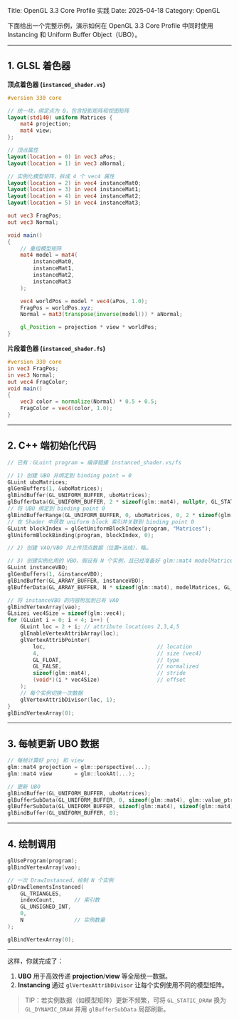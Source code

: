 Title: OpenGL 3.3 Core Profile 实践
Date: 2025-04-18
Category: OpenGL

下面给出一个完整示例，演示如何在 OpenGL 3.3 Core Profile 中同时使用 Instancing 和 Uniform Buffer Object（UBO）。

---

## 1. GLSL 着色器

**顶点着色器 (`instanced_shader.vs`)**  
```glsl
#version 330 core

// 统一块，绑定点为 0，包含投影矩阵和视图矩阵
layout(std140) uniform Matrices {
    mat4 projection;
    mat4 view;
};

// 顶点属性
layout(location = 0) in vec3 aPos;
layout(location = 1) in vec3 aNormal;

// 实例化模型矩阵，拆成 4 个 vec4 属性
layout(location = 2) in vec4 instanceMat0;
layout(location = 3) in vec4 instanceMat1;
layout(location = 4) in vec4 instanceMat2;
layout(location = 5) in vec4 instanceMat3;

out vec3 FragPos;
out vec3 Normal;

void main()
{
    // 重组模型矩阵
    mat4 model = mat4(
        instanceMat0,
        instanceMat1,
        instanceMat2,
        instanceMat3
    );

    vec4 worldPos = model * vec4(aPos, 1.0);
    FragPos = worldPos.xyz;
    Normal = mat3(transpose(inverse(model))) * aNormal;

    gl_Position = projection * view * worldPos;
}
```

**片段着色器 (`instanced_shader.fs`)**  
```glsl
#version 330 core
in vec3 FragPos;
in vec3 Normal;
out vec4 FragColor;
void main()
{
    vec3 color = normalize(Normal) * 0.5 + 0.5;
    FragColor = vec4(color, 1.0);
}
```

---

## 2. C++ 端初始化代码

```cpp
// 已有：GLuint program = 编译链接 instanced_shader.vs/fs

// 1) 创建 UBO 并绑定到 binding point = 0
GLuint uboMatrices;
glGenBuffers(1, &uboMatrices);
glBindBuffer(GL_UNIFORM_BUFFER, uboMatrices);
glBufferData(GL_UNIFORM_BUFFER, 2 * sizeof(glm::mat4), nullptr, GL_STATIC_DRAW);
// 将 UBO 绑定到 binding point 0
glBindBufferRange(GL_UNIFORM_BUFFER, 0, uboMatrices, 0, 2 * sizeof(glm::mat4));
// 在 Shader 中获取 uniform block 索引并关联到 binding point 0
GLuint blockIndex = glGetUniformBlockIndex(program, "Matrices");
glUniformBlockBinding(program, blockIndex, 0);

// 2) 创建 VAO/VBO 并上传顶点数据（位置+法线），略…

// 3) 创建实例化用的 VBO，假设有 N 个实例，且已经准备好 glm::mat4 modelMatrices[N]
GLuint instanceVBO;
glGenBuffers(1, &instanceVBO);
glBindBuffer(GL_ARRAY_BUFFER, instanceVBO);
glBufferData(GL_ARRAY_BUFFER, N * sizeof(glm::mat4), modelMatrices, GL_STATIC_DRAW);

// 将 instanceVBO 的内容附加到已有 VAO
glBindVertexArray(vao);
GLsizei vec4Size = sizeof(glm::vec4);
for (GLuint i = 0; i < 4; i++) {
    GLuint loc = 2 + i; // attribute locations 2,3,4,5
    glEnableVertexAttribArray(loc);
    glVertexAttribPointer(
        loc,                                   // location
        4,                                     // size (vec4)
        GL_FLOAT,                              // type
        GL_FALSE,                              // normalized
        sizeof(glm::mat4),                     // stride
        (void*)(i * vec4Size)                  // offset
    );
    // 每个实例切换一次数据
    glVertexAttribDivisor(loc, 1);
}
glBindVertexArray(0);
```

---

## 3. 每帧更新 UBO 数据

```cpp
// 每帧计算好 proj 和 view
glm::mat4 projection = glm::perspective(...);
glm::mat4 view       = glm::lookAt(...);

// 更新 UBO
glBindBuffer(GL_UNIFORM_BUFFER, uboMatrices);
glBufferSubData(GL_UNIFORM_BUFFER, 0, sizeof(glm::mat4), glm::value_ptr(projection));
glBufferSubData(GL_UNIFORM_BUFFER, sizeof(glm::mat4), sizeof(glm::mat4), glm::value_ptr(view));
glBindBuffer(GL_UNIFORM_BUFFER, 0);
```

---

## 4. 绘制调用

```cpp
glUseProgram(program);
glBindVertexArray(vao);

// 一次 DrawInstanced，绘制 N 个实例
glDrawElementsInstanced(
    GL_TRIANGLES,
    indexCount,      // 索引数
    GL_UNSIGNED_INT,
    0,
    N                // 实例数量
);

glBindVertexArray(0);
```

---

这样，你就完成了：

1. **UBO** 用于高效传递 **projection**/​**view** 等全局统一数据。  
2. **Instancing** 通过 `glVertexAttribDivisor` 让每个实例使用不同的模型矩阵。  

> TIP：若实例数据（如模型矩阵）更新不频繁，可将 `GL_STATIC_DRAW` 换为 `GL_DYNAMIC_DRAW` 并用 `glBufferSubData` 局部刷新。